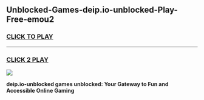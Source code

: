 
## Unblocked-Games-deip.io-unblocked-Play-Free-emou2
<h3>
<a href="https://premium76.site?title=deip.io-unblocked&ref=18A1">CLICK TO PLAY</a></h3>
<hr>

<h3>
<a href="https://premium76.site?title=deip.io-unblocked&ref=18A1">CLICK 2 PLAY</a>
  
</h3>

<a href="https://premium76.site?title=deip.io-unblocked&ref=18A1"><img src="https://clearcache.store/games.png"></a>


**deip.io-unblocked games unblocked: Your Gateway to Fun and Accessible Online Gaming**
